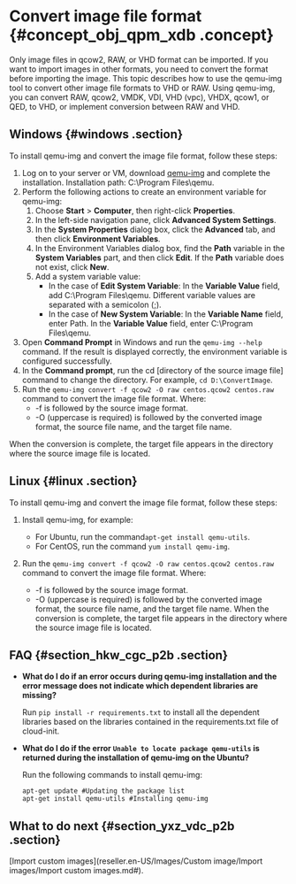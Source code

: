 # Convert image file format {#concept_obj_qpm_xdb .concept}

Only image files in qcow2, RAW, or VHD format can be imported. If you want to import images in other formats, you need to convert the format before importing the image. This topic describes how to use the qemu-img tool to convert other image file formats to VHD or RAW. Using qemu-img, you can convert RAW, qcow2, VMDK, VDI, VHD \(vpc\), VHDX, qcow1, or QED, to VHD, or implement conversion between RAW and VHD.

## Windows {#windows .section}

To install qemu-img and convert the image file format, follow these steps:

1.  Log on to your server or VM, download [qemu-img](https://qemu.weilnetz.de/w64/) and complete the installation. Installation path: C:\\Program Files\\qemu.
2.  Perform the following actions to create an environment variable for qemu-img:
    1.  Choose **Start** \> **Computer**, then right-click **Properties**.
    2.  In the left-side navigation pane, click **Advanced System Settings**.
    3.  In the **System Properties** dialog box, click the **Advanced** tab, and then click **Environment Variables**.
    4.  In the Environment Variables dialog box, find the **Path** variable in the **System Variables** part, and then click **Edit**. If the **Path** variable does not exist, click **New**.
    5.  Add a system variable value:
        -   In the case of **Edit System Variable**: In the **Variable Value** field, add C:\\Program Files\\qemu. Different variable values are separated with a semicolon \(;\).
        -   In the case of **New System Variable**: In the **Variable Name** field, enter Path. In the **Variable Value** field, enter C:\\Program Files\\qemu.
3.  Open **Command Prompt** in Windows and run the `qemu-img --help` command. If the result is displayed correctly, the environment variable is configured successfully.
4.  In the **Command prompt**, run the cd \[directory of the source image file\] command to change the directory. For example, `cd D:\ConvertImage`.
5.  Run the `qemu-img convert -f qcow2 -O raw centos.qcow2 centos.raw` command to convert the image file format. Where:
    -   -f is followed by the source image format.
    -   -O \(uppercase is required\) is followed by the converted image format, the source file name, and the target file name.

When the conversion is complete, the target file appears in the directory where the source image file is located.

## Linux {#linux .section}

To install qemu-img and convert the image file format, follow these steps:

1.  Install qemu-img, for example:
    -   For Ubuntu, run the command`apt-get install qemu-utils`.
    -   For CentOS, run the command `yum install qemu-img`.
2.  Run the `qemu-img convert -f qcow2 -O raw centos.qcow2 centos.raw` command to convert the image file format. Where:

    -   -f is followed by the source image format.
    -   -O \(uppercase is required\) is followed by the converted image format, the source file name, and the target file name.
    When the conversion is complete, the target file appears in the directory where the source image file is located.


## FAQ {#section_hkw_cgc_p2b .section}

-   **What do I do if an error occurs during qemu-img installation and the error message does not indicate which dependent libraries are missing?** 

    Run `pip install -r requirements.txt` to install all the dependent libraries based on the libraries contained in the requirements.txt file of cloud-init.

-   **What do I do if the error `Unable to locate package qemu-utils` is returned during the installation of qemu-img on the Ubuntu?** 

    Run the following commands to install qemu-img:

    ``` {#codeblock_g4z_vco_jgx}
    apt-get update #Updating the package list
    apt-get install qemu-utils #Installing qemu-img
    ```


## What to do next {#section_yxz_vdc_p2b .section}

 [Import custom images](reseller.en-US/Images/Custom image/Import images/Import custom images.md#).

